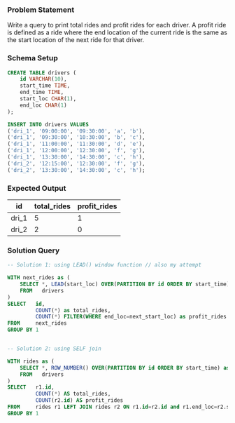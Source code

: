 ### Problem Statement

Write a query to print total rides and profit rides for each driver. A profit ride is defined as a ride where the end location of the current ride is the same as the start location of the next ride for that driver.

### Schema Setup

```sql
CREATE TABLE drivers (
    id VARCHAR(10),
    start_time TIME,
    end_time TIME,
    start_loc CHAR(1),
    end_loc CHAR(1)
);

INSERT INTO drivers VALUES
('dri_1', '09:00:00', '09:30:00', 'a', 'b'),
('dri_1', '09:30:00', '10:30:00', 'b', 'c'),
('dri_1', '11:00:00', '11:30:00', 'd', 'e'),
('dri_1', '12:00:00', '12:30:00', 'f', 'g'),
('dri_1', '13:30:00', '14:30:00', 'c', 'h'),
('dri_2', '12:15:00', '12:30:00', 'f', 'g'),
('dri_2', '13:30:00', '14:30:00', 'c', 'h');
```

### Expected Output

| id    | total_rides | profit_rides |
|-------|-------------|--------------|
| dri_1 | 5           | 1            |
| dri_2 | 2           | 0            |

### Solution Query

```sql
-- Solution 1: using LEAD() window function // also my attempt

WITH next_rides as (
    SELECT *, LEAD(start_loc) OVER(PARTITION BY id ORDER BY start_time) as next_start_loc
    FROM   drivers
)
SELECT   id, 
         COUNT(*) as total_rides, 
         COUNT(*) FILTER(WHERE end_loc=next_start_loc) as profit_rides
FROM     next_rides
GROUP BY 1


-- Solution 2: using SELF join

WITH rides as (
    SELECT *, ROW_NUMBER() OVER(PARTITION BY id ORDER BY start_time) as rn
    FROM   drivers
)
SELECT   r1.id, 
         COUNT(*) AS total_rides, 
         COUNT(r2.id) AS profit_rides
FROM     rides r1 LEFT JOIN rides r2 ON r1.id=r2.id and r1.end_loc=r2.start_loc and r2.rn=r1.rn+1
GROUP BY 1
```